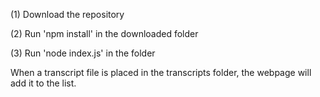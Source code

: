 (1) Download the repository

(2) Run 'npm install' in the downloaded folder

(3) Run 'node index.js' in the folder


When a transcript file is placed in the transcripts folder, the webpage will add it to the list.